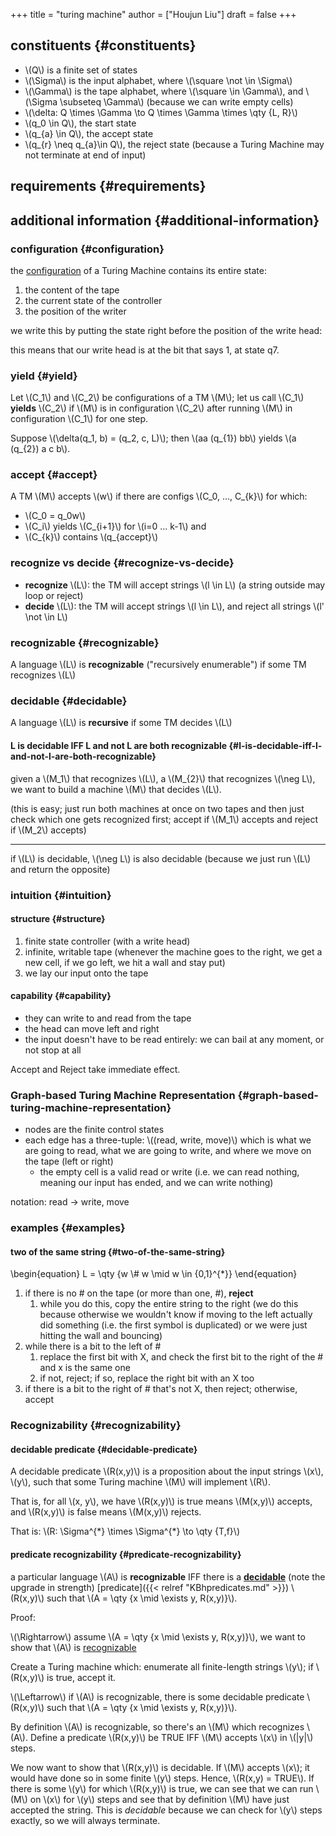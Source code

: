 +++
title = "turing machine"
author = ["Houjun Liu"]
draft = false
+++

## constituents {#constituents}

-   \\(Q\\) is a finite set of states
-   \\(\Sigma\\) is the input alphabet, where \\(\square \not \in \Sigma\\)
-   \\(\Gamma\\) is the tape alphabet, where \\(\square \in \Gamma\\), and \\(\Sigma \subseteq \Gamma\\) (because we can write empty cells)
-   \\(\delta: Q \times \Gamma \to Q \times \Gamma \times \qty {L, R}\\)
-   \\(q\_0 \in Q\\), the start state
-   \\(q\_{a} \in Q\\), the accept state
-   \\(q\_{r} \neq q\_{a}\in Q\\), the reject state (because a Turing Machine may not terminate at end of input)


## requirements {#requirements}


## additional information {#additional-information}


### configuration {#configuration}

the [configuration](#configuration) of a Turing Machine contains its entire state:

1.  the content of the tape
2.  the current state of the controller
3.  the position of the writer

we write this by putting the state right before the position of the write head:

this means that our write head is at the bit that says 1, at state q7.


### yield {#yield}

Let \\(C\_1\\) and \\(C\_2\\) be configurations of a TM \\(M\\); let us call \\(C\_1\\) **yields** \\(C\_2\\) if \\(M\\) is in configuration \\(C\_2\\) after running \\(M\\) in configuration \\(C\_1\\) for one step.

Suppose \\(\delta(q\_1, b) = (q\_2, c, L)\\); then \\(aa (q\_{1}) bb\\) yields \\(a (q\_{2}) a c b\\).


### accept {#accept}

A TM \\(M\\) accepts \\(w\\) if there are configs \\(C\_0, ..., C\_{k}\\) for which:

-   \\(C\_0 = q\_0w\\)
-   \\(C\_i\\) yields \\(C\_{i+1}\\) for \\(i=0 ... k-1\\) and
-   \\(C\_{k}\\) contains \\(q\_{accept}\\)


### recognize vs decide {#recognize-vs-decide}

-   **recognize** \\(L\\): the TM will accept strings \\(l \in L\\) (a string outside may loop or reject)
-   **decide** \\(L\\): the TM will accept strings \\(l \in L\\), and reject all strings \\(l' \not \in L\\)


### recognizable {#recognizable}

A language \\(L\\) is **recognizable** ("recursively enumerable") if some TM recognizes \\(L\\)


### decidable {#decidable}

A language \\(L\\) is **recursive** if some TM decides \\(L\\)


#### L is decidable IFF L and not L are both recognizable {#l-is-decidable-iff-l-and-not-l-are-both-recognizable}

given a \\(M\_1\\) that recognizes \\(L\\), a \\(M\_{2}\\) that recognizes \\(\neg L\\), we want to build a machine \\(M\\) that decides \\(L\\).

(this is easy; just run both machines at once on two tapes and then just check which one gets recognized first; accept if \\(M\_1\\) accepts and reject if \\(M\_2\\) accepts)

---

if \\(L\\) is decidable, \\(\neg L\\) is also decidable (because we just run \\(L\\) and return the opposite)


### intuition {#intuition}


#### structure {#structure}

1.  finite state controller (with a write head)
2.  infinite, writable tape (whenever the machine goes to the right, we get a new cell, if we go left, we hit a wall and stay put)
3.  we lay our input onto the tape


#### capability {#capability}

-   they can write to and read from the tape
-   the head can move left and right
-   the input doesn't have to be read entirely: we can bail at any moment, or not stop at all

Accept and Reject take immediate effect.


### Graph-based Turing Machine Representation {#graph-based-turing-machine-representation}

-   nodes are the finite control states
-   each edge has a three-tuple: \\((read, write, move)\\) which is what we are going to read, what we are going to write, and where we move on the tape (left or right)
    -   the empty cell is a valid read or write (i.e. we can read nothing, meaning our input has ended, and we can write nothing)

notation: read -&gt; write, move


### examples {#examples}


#### two of the same string {#two-of-the-same-string}

\begin{equation}
L = \qty {w \\# w \mid w \in {0,1}^{\*}}
\end{equation}

1.  if there is no # on the tape (or more than one, #), **reject**
    1.  while you do this, copy the entire string to the right (we do this because otherwise we wouldn't know if moving to the left actually did something (i.e. the first symbol is duplicated) or we were just hitting the wall and bouncing)
2.  while there is a bit to the left of #
    1.  replace the first bit with X, and check the first bit to the right of the # and x is the same one
    2.  if not, reject; if so, replace the right bit with an X too
3.  if there is a bit to the right of # that's not X, then reject; otherwise, accept


### Recognizability {#recognizability}


#### decidable predicate {#decidable-predicate}

A decidable predicate \\(R(x,y)\\) is a proposition about the input strings \\(x\\), \\(y\\), such that some Turing machine \\(M\\) will implement \\(R\\).

That is, for all \\(x, y\\), we have \\(R(x,y)\\) is true means \\(M(x,y)\\) accepts, and \\(R(x,y)\\) is false means \\(M(x,y)\\) rejects.

That is: \\(R: \Sigma^{\*} \times \Sigma^{\*} \to \qty {T,f}\\)


#### predicate recognizability {#predicate-recognizability}

a particular language \\(A\\) is **recognizable** IFF there is a **[decidable](#decidable)** (note the upgrade in strength) [predicate]({{< relref "KBhpredicates.md" >}}) \\(R(x,y)\\) such that \\(A = \qty {x \mid \exists y, R(x,y)}\\).

Proof:

\\(\Rightarrow\\) assume \\(A = \qty {x \mid \exists y, R(x,y)}\\), we want to show that \\(A\\) is [recognizable](#recognizable)

Create a Turing machine which: enumerate all finite-length strings \\(y\\); if \\(R(x,y)\\) is true, accept it.

\\(\Leftarrow\\) if \\(A\\) is recognizable, there is some decidable predicate \\(R(x,y)\\) such that \\(A = \qty {x \mid \exists y, R(x,y)}\\).

By definition \\(A\\) is recognizable, so there's an \\(M\\) which recognizes \\(A\\). Define a predicate \\(R(x,y)\\) be TRUE IFF \\(M\\) accepts \\(x\\) in \\(|y|\\) steps.

We now want to show that \\(R(x,y)\\) is decidable. If \\(M\\) accepts \\(x\\); it would have done so in some finite \\(y\\) steps. Hence, \\(R(x,y) = TRUE\\). If there is some \\(y\\) for which \\(R(x,y)\\) is true, we can see that we can run \\(M\\) on \\(x\\) for \\(y\\) steps and see that by definition \\(M\\) have just accepted the string. This is _decidable_ because we can check for \\(y\\) steps exactly, so we will always terminate.
